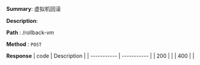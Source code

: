 **Summary**: 虚拟机回滚

**Description**:

**Path** : /rollback-vm

**Method** : `POST`

**Response**
| code      | Description |
| ----------- | ----------- |
|  200   |       |
|  400   |       |

